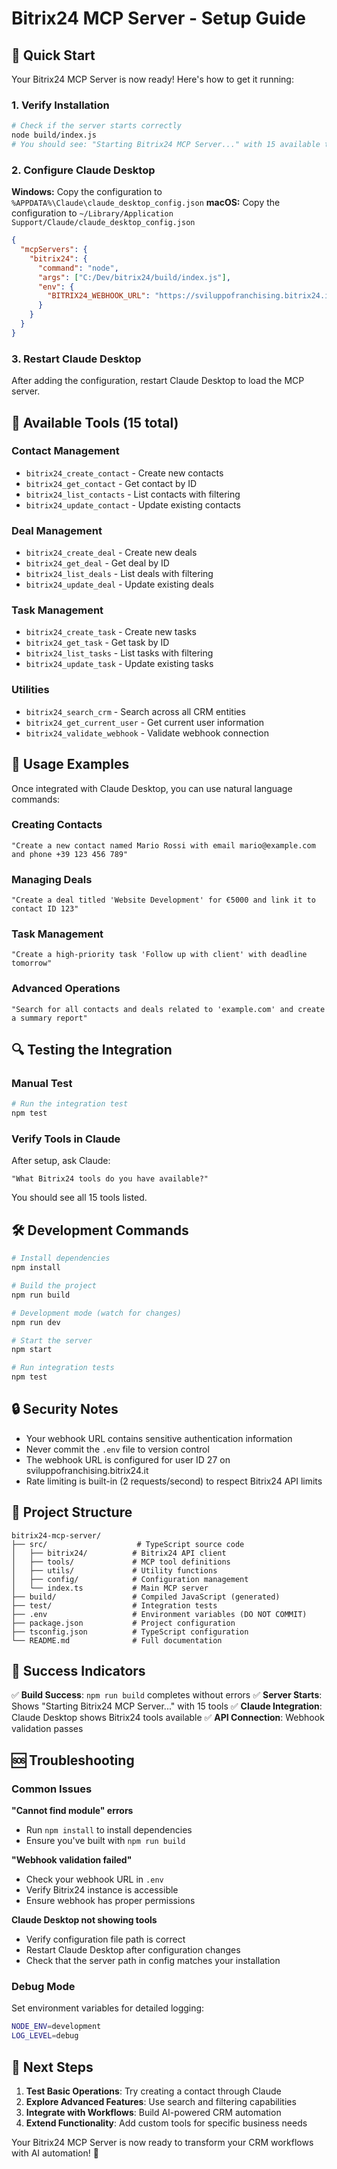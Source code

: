# Bitrix24 MCP Server - Setup Guide

## 🎯 Quick Start

Your Bitrix24 MCP Server is now ready! Here's how to get it running:

### 1. Verify Installation
```bash
# Check if the server starts correctly
node build/index.js
# You should see: "Starting Bitrix24 MCP Server..." with 15 available tools
```

### 2. Configure Claude Desktop

**Windows:** Copy the configuration to `%APPDATA%\Claude\claude_desktop_config.json`
**macOS:** Copy the configuration to `~/Library/Application Support/Claude/claude_desktop_config.json`

```json
{
  "mcpServers": {
    "bitrix24": {
      "command": "node",
      "args": ["C:/Dev/bitrix24/build/index.js"],
      "env": {
        "BITRIX24_WEBHOOK_URL": "https://sviluppofranchising.bitrix24.it/rest/27/wwugdez6m774803q/"
      }
    }
  }
}
```

### 3. Restart Claude Desktop
After adding the configuration, restart Claude Desktop to load the MCP server.

## 🔧 Available Tools (15 total)

### Contact Management
- `bitrix24_create_contact` - Create new contacts
- `bitrix24_get_contact` - Get contact by ID
- `bitrix24_list_contacts` - List contacts with filtering
- `bitrix24_update_contact` - Update existing contacts

### Deal Management
- `bitrix24_create_deal` - Create new deals
- `bitrix24_get_deal` - Get deal by ID
- `bitrix24_list_deals` - List deals with filtering
- `bitrix24_update_deal` - Update existing deals

### Task Management
- `bitrix24_create_task` - Create new tasks
- `bitrix24_get_task` - Get task by ID
- `bitrix24_list_tasks` - List tasks with filtering
- `bitrix24_update_task` - Update existing tasks

### Utilities
- `bitrix24_search_crm` - Search across all CRM entities
- `bitrix24_get_current_user` - Get current user information
- `bitrix24_validate_webhook` - Validate webhook connection

## 🚀 Usage Examples

Once integrated with Claude Desktop, you can use natural language commands:

### Creating Contacts
```
"Create a new contact named Mario Rossi with email mario@example.com and phone +39 123 456 789"
```

### Managing Deals
```
"Create a deal titled 'Website Development' for €5000 and link it to contact ID 123"
```

### Task Management
```
"Create a high-priority task 'Follow up with client' with deadline tomorrow"
```

### Advanced Operations
```
"Search for all contacts and deals related to 'example.com' and create a summary report"
```

## 🔍 Testing the Integration

### Manual Test
```bash
# Run the integration test
npm test
```

### Verify Tools in Claude
After setup, ask Claude:
```
"What Bitrix24 tools do you have available?"
```

You should see all 15 tools listed.

## 🛠️ Development Commands

```bash
# Install dependencies
npm install

# Build the project
npm run build

# Development mode (watch for changes)
npm run dev

# Start the server
npm start

# Run integration tests
npm test
```

## 🔒 Security Notes

- Your webhook URL contains sensitive authentication information
- Never commit the `.env` file to version control
- The webhook URL is configured for user ID 27 on sviluppofranchising.bitrix24.it
- Rate limiting is built-in (2 requests/second) to respect Bitrix24 API limits

## 📁 Project Structure

```
bitrix24-mcp-server/
├── src/                    # TypeScript source code
│   ├── bitrix24/          # Bitrix24 API client
│   ├── tools/             # MCP tool definitions
│   ├── utils/             # Utility functions
│   ├── config/            # Configuration management
│   └── index.ts           # Main MCP server
├── build/                 # Compiled JavaScript (generated)
├── test/                  # Integration tests
├── .env                   # Environment variables (DO NOT COMMIT)
├── package.json           # Project configuration
├── tsconfig.json          # TypeScript configuration
└── README.md              # Full documentation
```

## 🎉 Success Indicators

✅ **Build Success**: `npm run build` completes without errors
✅ **Server Starts**: Shows "Starting Bitrix24 MCP Server..." with 15 tools
✅ **Claude Integration**: Claude Desktop shows Bitrix24 tools available
✅ **API Connection**: Webhook validation passes

## 🆘 Troubleshooting

### Common Issues

**"Cannot find module" errors**
- Run `npm install` to install dependencies
- Ensure you've built with `npm run build`

**"Webhook validation failed"**
- Check your webhook URL in `.env`
- Verify Bitrix24 instance is accessible
- Ensure webhook has proper permissions

**Claude Desktop not showing tools**
- Verify configuration file path is correct
- Restart Claude Desktop after configuration changes
- Check that the server path in config matches your installation

### Debug Mode
Set environment variables for detailed logging:
```bash
NODE_ENV=development
LOG_LEVEL=debug
```

## 🔄 Next Steps

1. **Test Basic Operations**: Try creating a contact through Claude
2. **Explore Advanced Features**: Use search and filtering capabilities
3. **Integrate with Workflows**: Build AI-powered CRM automation
4. **Extend Functionality**: Add custom tools for specific business needs

Your Bitrix24 MCP Server is now ready to transform your CRM workflows with AI automation! 🚀
